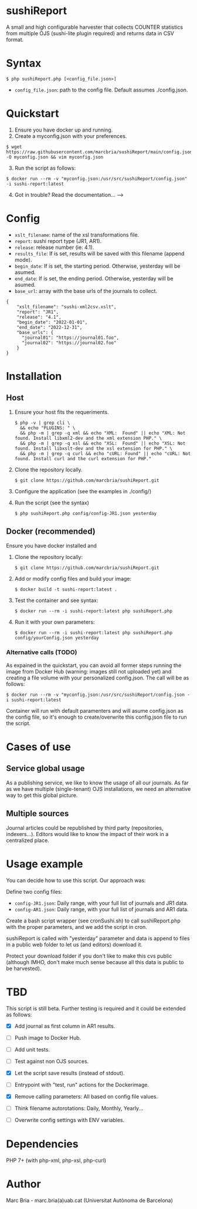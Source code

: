 # sushiReport
A small and high configurable harvester that collects COUNTER statistics from multiple OJS (sushi-lite plugin required) and returns data in CSV format. 

# Syntax
```
$ php sushiReport.php [<config_file.json>]
```

- ```config_file.json```: path to the config file. Default assumes ./config.json.

# Quickstart

1. Ensure you have docker up and running.
2. Create a myconfig.json with your preferences.
```
$ wget https://raw.githubusercontent.com/marcbria/sushiReport/main/config.json -O myconfig.json && vim myconfig.json
```
3. Run the script as follows:
```
$ docker run --rm -v "myconfig.json:/usr/src/sushiReport/config.json" -i sushi-report:latest
```
4. Got in trouble? Read the documentation...
-->

# Config 

- ```xslt_filename```: name of the xsl transformations file.
- ```report```: sushi report type (JR1, AR1).
- ```release```: release number (ie: 4.1).
- ```results_file```: If is set, results will be saved with this filename (append mode).
- ```begin_date```: If is set, the starting period. Otherwise, yesterday will be asumed.
- ```end_date```: If is set, the ending period. Otherwise, yesterday will be asumed.
- ```base_url```: array with the base urls of the journals to collect.

```
{
    "xslt_filename": "sushi-xml2csv.xslt",
    "report": "JR1",
    "release": "4.1",
    "begin_date": "2022-01-01",
    "end_date": "2022-12-31",
    "base_urls": {
      "journal01": "https://journal01.foo",
      "journal02": "https://journal02.foo"
    }
}
```

# Installation

## Host 

1. Ensure your host fits the requeriments.

   ```
   $ php -v | grep cli \
     && echo "PLUGINS: " \
     && php -m | grep -q xml && echo "XML:  Found" || echo "XML: Not found. Install libxml2-dev and the xml extension PHP." \
     && php -m | grep -q xsl && echo "XSL:  Found" || echo "XSL: Not found. Install libxslt-dev and the xsl extension for PHP." \
     && php -m | grep -q curl && echo "cURL: Found" || echo "cURL: Not found. Install curl and the curl extension for PHP." 
   ```

2. Clone the repository locally.
   ```
   $ git clone https://github.com/marcbria/sushiReport.git
   ```

3. Configure the application (see the examples in ./config/)

4. Run the script (see the syntax)
   ```
   $ php sushiReport.php config/config-JR1.json yesterday
   ```


## Docker (recommended)

Ensure you have docker installed and 

1. Clone the repository locally:
   ```
   $ git clone https://github.com/marcbria/sushiReport.git
   ```

2. Add or modify config files and build your image:

   ```
   $ docker build -t sushi-report:latest .
   ```

3. Test the container and see syntax:

   ```
   $ docker run --rm -i sushi-report:latest php sushiReport.php
   ```

4. Run it with your own parameters:

   ```
   $ docker run --rm -i sushi-report:latest php sushiReport.php config/yourConfig.json yesterday
   ```

### Alternative calls (TODO)

As expained in the quickstart, you can avoid all former steps running the image from Docker Hub 
(warning: images still not uploaded yet) and creating a file volume with your personalized 
config.json. The call will be as follows:

```
$ docker run --rm -v "myconfig.json:/usr/src/sushiReport/config.json -i sushi-report:latest
```

Container will run with default paramenters and will asume config.json as the config file, so it's enough
to create/overwrite this config.json file to run the script.


# Cases of use

## Service global usage

As a publishing service, we like to know the usage of all our journals. 
As far as we have multiple (single-tenant) OJS installations, we need
an alternative way to get this global picture.

## Multiple sources

Journal articles could be republished by third party (repositories, indexers...).
Editors would like to know the impact of their work in a centralized place.


# Usage example

You can decide how to use this script. Our approach was:

Define two config files:
- ```config-JR1.json```: Daily range, with your full list of journals and JR1 data.
- ```config-AR1.json```: Daily range, with your full list of journals and AR1 data.

Create a bash script wrapper (see cronSushi.sh) to call sushiReport.php with the proper parameters,
and we add the script in cron.

sushiReport is called with "yesterday" parameter and data is append to files in a public web folder 
to let us (and editors) download it.

Protect your download folder if you don't like to make this cvs public (although IMHO, don't make 
much sense because all this data is public to be harvested).


# TBD

This script is still beta. Further testing is required and it could be extended as follows:

- [x] Add journal as first column in AR1 results.
- [ ] Push image to Docker Hub.
- [ ] Add unit tests.
- [ ] Test against non OJS sources.
- [x] Let the script save results (instead of stdout).
- [ ] Entrypoint with "test, run" actions for the Dockerimage.
- [x] Remove calling parameters: All based on config file values.
- [ ] Think filename autorotations: Daily, Monthly, Yearly...
- [ ] Overwrite config settings with ENV variables.


# Dependencies
PHP 7+ (with php-xml, php-xsl, php-curl)

# Author
Marc Bria - marc.bria(a)uab.cat (Universitat Autònoma de Barcelona)
